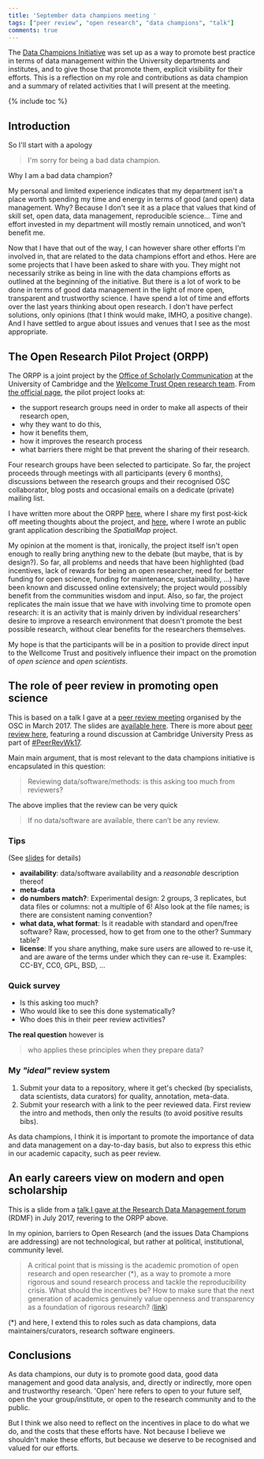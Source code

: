 ```yaml
---
title: 'September data champions meeting '
tags: ["peer review", "open research", "data champions", "talk"]
comments: true
---
```


The [Data Champions Initiative](http://www.data.cam.ac.uk/datachampions)
was set up as a way to promote best practice in terms of data
management within the University departments and institutes, and to
give those that promote them, explicit visibility for their
efforts. This is a reflection on my role and contributions as data
champion and a summary of related activities that I will present at
the meeting.

{% include toc %}

<!--more-->

## Introduction

So I'll start with a apology

> I'm sorry for being a bad data champion.

Why I am a bad data champion?

My personal and limited experience indicates that my department isn't
a place worth spending my time and energy in terms of good (and open)
data management. Why? Because I don't see it as a place that values
that kind of skill set, open data, data management, reproducible
science... Time and effort invested in my department will mostly
remain unnoticed, and won't benefit me.

Now that I have that out of the way, I can however share other efforts
I'm involved in, that are related to the data champions effort and
ethos. Here are some projects that I have been asked to share with
you. They might not necessarily strike as being in line with the data
champions efforts as outlined at the beginning of the initiative. But
there is a lot of work to be done in terms of good data management in
the light of more open, transparent and trustworthy science. I have
spend a lot of time and efforts over the last years thinking about
open research. I don't have perfect solutions, only opinions (that I
think would make, IMHO, a positive change). And I have settled to
argue about issues and venues that I see as the most appropriate.

## The Open Research Pilot Project (ORPP)

The ORPP is a joint project by
the [Office of Scholarly Communication](http://osc.cam.ac.uk/) at the
University of Cambridge and the
[Wellcome Trust Open research team](https://wellcome.ac.uk/what-we-do/our-work/open-research). From
[the official page](http://osc.cam.ac.uk/open-research/open-research-pilot-project),
the pilot project looks at:

- the support research groups need in order to make all aspects of
  their research open,
- why they want to do this,
- how it benefits them,
- how it improves the research process
- what barriers there might be that prevent the sharing of their
  research.

Four research groups have been selected to participate. So far, the
project proceeds through meetings with all participants (every 6
months), discussions between the research groups and their recognised
OSC collaborator, blog posts and occasional emails on a dedicate
(private) mailing list.

I have written more about the
ORPP [here](https://lgatto.github.io/open-research-project/), where I
share my first post-kick off meeting thoughts about the project,
and [here](https://lgatto.github.io/spatialmap-proposal/), where I
wrote an public grant application describing the *SpatialMap* project.

My opinion at the moment is that, ironically, the project itself isn't
open enough to really bring anything new to the debate (but maybe,
that is by design?). So far, all problems and needs that have been
highlighted (bad incentives, lack of rewards for being an open
researcher, need for better funding for open science, funding for
maintenance, sustainability, ...) have been known and discussed online
extensively; the project would possibly benefit from the communities
wisdom and input. Also, so far, the project replicates the main issue
that we have with involving time to promote open research: it is an
activity that is mainly driven by individual researchers' desire to
improve a research environment that doesn't promote the best possible
research, without clear benefits for the researchers themselves.

My hope is that the participants will be in a position to provide
direct input to the Wellcome Trust and positively influence their
impact on the promotion of *open science* and *open scientists*.

## The role of peer review in promoting open science

This is based on a talk I gave at
a [peer review meeting](https://lgatto.github.io/osc-peer-review/)
organised by the OSC in March 2017. The slides
are
[available here](https://rawgit.com/lgatto/2017-03-30-OSC-peerreview/master/slides.html). There
is more
about
[peer review here](https://lgatto.github.io/peer-review-cup-discussion-panel/),
featuring a round discussion at Cambridge University Press as part of
[#PeerRevWk17](https://twitter.com/search?f=tweets&vertical=default&q=%23PeerRevWk17).

Main main argument, that is most relevant to the data champions
initiative is encapsulated in this question:

> Reviewing data/software/methods: is this asking too much from reviewers?

The above implies that the review can be very quick

> If no data/software are available, there can’t be any review.

### Tips

(See [slides](https://rawgit.com/lgatto/2017-03-30-OSC-peerreview/master/slides.html) for
details)

- **availability**: data/software availability and a *reasonable*
  description thereof
- **meta-data**
- **do numbers match?**: Experimental design: 2 groups, 3 replicates,
  but data files or columns: not a multiple of 6! Also look at the file
  names; is there are consistent naming convention?
- **what data, what format**: Is it readable with standard and
  open/free software? Raw, processed, how to get from one to the
  other? Summary table?
- **license**: If you share anything, make sure users are allowed to
  re-use it, and are aware of the terms under which they can re-use
  it. Examples: CC-BY, CC0, GPL, BSD, ...

### Quick survey

- Is this asking too much?
- Who would like to see this done systematically?
- Who does this in their peer review activities?

**The real question** however is

> who applies these principles when they prepare data?

### My *"ideal"* review system

1. Submit your data to a repository, where it get's checked (by
   specialists, data scientists, data curators) for quality,
   annotation, meta-data.
2. Submit your research with a link to the peer reviewed data. First
   review the intro and methods, then only the results (to avoid
   positive results bibs).

As data champions, I think it is important to promote the importance
of data and data management on a day-to-day basis, but also to express
this ethic in our academic capacity, such as peer review.

## An early careers view on modern and open scholarship

This is a slide from a
[talk I gave at the Research Data Management forum](https://htmlpreview.github.io/?https://github.com/lgatto/2017_06_09_RDMF_London/blob/master/slides.html#section) (RDMF)
in July 2017, revering to the ORPP above.

In my opinion, barriers to Open Research (and the issues Data
Champions are addressing) are not technological, but rather at
political, institutional, community level.

> A critical point that is missing is the academic promotion of open
> research and open researcher (*), as a way to promote a more
> rigorous and sound research process and tackle the reproducibility
> crisis. What should the incentives be? How to make sure that the
> next generation of academics genuinely value openness and
> transparency as a foundation of rigorous research?
> ([link](https://lgatto.github.io/open-research-project/))


(*) and here, I extend this to roles such as data champions, data
maintainers/curators, research software engineers.

## Conclusions

As data champions, our duty is to promote good data, good data
management and good data analysis, and, directly or indirectly, more
open and trustworthy research. 'Open' here refers to open to your
future self, open the your group/institute, or open to the research
community and to the public.

But I think we also need to reflect on the incentives in place to do
what we do, and the costs that these efforts have. Not because I
believe we shouldn't make these efforts, but because we deserve to be
recognised and valued for our efforts.
